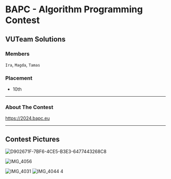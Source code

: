 # BAPC - Algorithm Programming Contest
## VUTeam Solutions 
### Members
`Ira`, `Magda`, `Tamas`

### Placement
- 10th

----
### About The Contest
https://2024.bapc.eu

----
## Contest Pictures
![D902671F-7BF6-4CE5-B3E3-6477443268C8](https://github.com/user-attachments/assets/87af7419-c36c-4e86-a64d-2c7d83833614)

![IMG_4056](https://github.com/user-attachments/assets/4c924715-3e1a-4245-b23d-c580a5567585)


![IMG_4031](https://github.com/user-attachments/assets/9f08afd7-833a-449a-803d-d0cfd5e7df45)
![IMG_4044 4](https://github.com/user-attachments/assets/62c9944b-4aef-4f34-b3b7-32fe6744799a)
